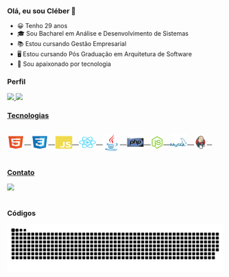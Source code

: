 ### Olá, eu sou Cléber 👋

<ul>
<li> 😀 Tenho 29 anos </li>
<li> 🎓 Sou Bacharel em Análise e Desenvolvimento de Sistemas </li>
<li> 📚 Estou cursando Gestão Empresarial</li>
<li> 🖥️ Estou cursando Pós Graduação em Arquitetura de Software</li>
<li> 🥰 Sou apaixonado por tecnologia </li>
</ul> 


### Perfil
 <div>
  <a href="https://github.com/cleberGraciano">
  <img height="180em" src="https://github-readme-stats.vercel.app/api?username=cleberGraciano&show_icons=true&theme=dark&include_all_commits=true&count_private=true"/>
  <img height="180em" src="https://github-readme-stats.vercel.app/api/top-langs/?username=cleberGraciano&layout=compact&langs_count=7&theme=dark"/>
</div>

 ### Tecnologias
  <div style="display: inline_block"><br>
  <img align="center" alt="HTML" height="30" width="40" src="https://raw.githubusercontent.com/devicons/devicon/master/icons/html5/html5-original.svg">
   &nbsp;&nbsp;
  <img align="center" alt="CSS" height="30" width="40" src="https://raw.githubusercontent.com/devicons/devicon/master/icons/css3/css3-original.svg">
   &nbsp;&nbsp;
  <img align="center" alt="Js" height="30" width="40" src="https://raw.githubusercontent.com/devicons/devicon/master/icons/javascript/javascript-plain.svg">
   &nbsp;&nbsp;
  <img align="center" alt="React" height="30" width="40" src="https://raw.githubusercontent.com/devicons/devicon/master/icons/react/react-original.svg">
   &nbsp;&nbsp;
   <img align="center" alt="java" height="40" width="40" src="https://raw.githubusercontent.com/devicons/devicon/master/icons/java/java-original.svg">
   &nbsp;&nbsp;
  <img align="center" alt="PHP" height="40" width="40" src="https://raw.githubusercontent.com/devicons/devicon/master/icons/php/php-original.svg">
   &nbsp;&nbsp;
  <img align="center" alt="node" height="30" width="30" src="https://raw.githubusercontent.com/devicons/devicon/master/icons/nodejs/nodejs-original.svg">
    &nbsp;&nbsp;
  <img align="center" alt="MYSQL" height="40" width="40" src="https://raw.githubusercontent.com/devicons/devicon/master/icons/mysql/mysql-plain-wordmark.svg">
   &nbsp;&nbsp;
   <img align="center" alt="jenkins" height="30" width="30" src="https://raw.githubusercontent.com/devicons/devicon/master/icons/jenkins/jenkins-original.svg">
    &nbsp;&nbsp;
    
</div>
 </br>
 
  ### Contato
  
 <div>
 <a href="https://www.linkedin.com/in/cleber-batista-graciano-92b0b096/" target="_blank">
  <img src="https://img.shields.io/badge/LinkedIn-0077B5?style=for-the-badge&logo=linkedin&logoColor=white"/>
 </a>
 </div>
 </br>
 
 ### Códigos
 
 <div style="display: inline_block">
  
  ![Snake animation](https://github.com/cleberGraciano/cleberGraciano/blob/output/github-contribution-grid-snake.svg)
  
</div>
